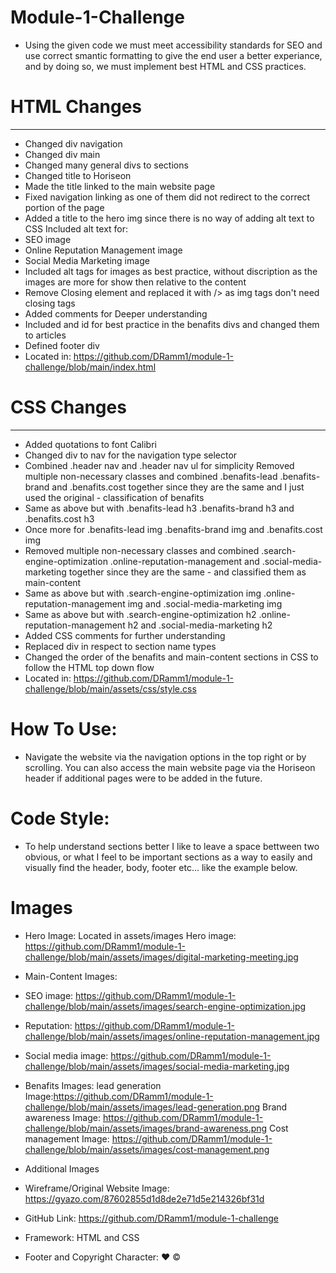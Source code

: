 # Module-1-Challenge 
- Using the given code we must meet accessibility standards for SEO and use correct smantic formatting to give the end user a better experiance, and by doing so, we must implement best HTML and CSS practices.

# HTML Changes
------------
- Changed div navigation
- Changed div main
- Changed many general divs to sections
- Changed title to Horiseon
- Made the title linked to the main website page
- Fixed navigation linking as one of them did not redirect to the correct portion of the page
- Added a title to the hero img since there is no way of adding alt text to CSS
Included alt text for:
- SEO image
- Online Reputation Management image
- Social Media Marketing image
- Included alt tags for images as best practice, without discription as the images are more for show then relative to the content
- Remove Closing </img> element and replaced it with /> as img tags don't need closing tags
- Added comments for Deeper understanding
- Included and id for best practice in the benafits divs and changed them to articles
- Defined footer div
- Located in: https://github.com/DRamm1/module-1-challenge/blob/main/index.html

# CSS Changes
-----------
- Added quotations to font Calibri
- Changed div to nav for the navigation type selector
- Combined .header nav and .header nav ul for simplicity
Removed multiple non-necessary classes and combined .benafits-lead .benafits-brand and .benafits.cost together since they are the same and I just used the original - classification of benafits
- Same as above but with .benafits-lead h3 .benafits-brand h3 and .benafits.cost h3
- Once more for .benafits-lead img .benafits-brand img and .benafits.cost img
- Removed multiple non-necessary classes and combined .search-engine-optimization .online-reputation-management and .social-media-marketing together since they are the same - and classified them as main-content
- Same as above but with .search-engine-optimization img .online-reputation-management img and .social-media-marketing img
- Same as above but with .search-engine-optimization h2 .online-reputation-management h2 and .social-media-marketing h2
- Added CSS comments for further understanding
- Replaced div in respect to section name types
- Changed the order of the benafits and main-content sections in CSS to follow the HTML top down flow
- Located in: https://github.com/DRamm1/module-1-challenge/blob/main/assets/css/style.css

# How To Use:
- Navigate the website via the navigation options in the top right or by scrolling. You can also access the main website page via the Horiseon header if additional pages were to be added in the future.

# Code Style:
- To help understand sections better I like to leave a space bettween two obvious, or what I feel to be important sections as a way to easily and visually find the header, body, footer etc... like the example below. 
</head>
<!-- End Head and HTML Requisites -->

<!-- Body -->
<body>

# Images  
- Hero Image:
Located in assets/images
Hero image: https://github.com/DRamm1/module-1-challenge/blob/main/assets/images/digital-marketing-meeting.jpg
- Main-Content Images:
- SEO image: https://github.com/DRamm1/module-1-challenge/blob/main/assets/images/search-engine-optimization.jpg
- Reputation: https://github.com/DRamm1/module-1-challenge/blob/main/assets/images/online-reputation-management.jpg
- Social media image: https://github.com/DRamm1/module-1-challenge/blob/main/assets/images/social-media-marketing.jpg
- Benafits Images: 
lead generation Image:https://github.com/DRamm1/module-1-challenge/blob/main/assets/images/lead-generation.png
Brand awareness Image: https://github.com/DRamm1/module-1-challenge/blob/main/assets/images/brand-awareness.png
Cost management Image: https://github.com/DRamm1/module-1-challenge/blob/main/assets/images/cost-management.png
- Additional Images
- Wireframe/Original Website Image:
https://gyazo.com/87602855d1d8de2e71d5e214326bf31d
- GitHub Link:
https://github.com/DRamm1/module-1-challenge

- Framework:
 HTML and CSS

- Footer and Copyright Character:
❤️ ©

